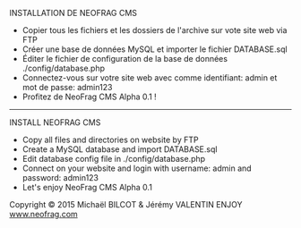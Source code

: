 INSTALLATION DE NEOFRAG CMS
- Copier tous les fichiers et les dossiers de l'archive sur vote site web via FTP
- Créer une base de données MySQL et importer le fichier DATABASE.sql 
- Éditer le fichier de configuration de la base de données ./config/database.php
- Connectez-vous sur votre site web avec comme identifiant: admin et mot de passe: admin123
- Profitez de NeoFrag CMS Alpha 0.1 !

-------------------------------------------------------------------------------------------------

INSTALL NEOFRAG CMS
- Copy all files and directories on website by FTP
- Create a MySQL database and import DATABASE.sql 
- Edit database config file in ./config/database.php
- Connect on your website and login with username: admin and password: admin123
- Let's enjoy NeoFrag CMS Alpha 0.1


Copyright © 2015 Michaël BILCOT & Jérémy VALENTIN
ENJOY www.neofrag.com